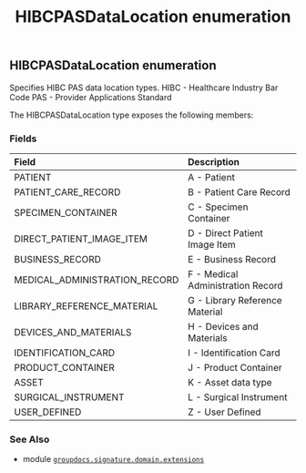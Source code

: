 ﻿---
title: HIBCPASDataLocation enumeration
second_title: GroupDocs.Signature for Python via .NET API References
description: 
type: docs
url: /python-net/groupdocs.signature.domain.extensions/hibcpasdatalocation/
is_root: false
weight: 380
---

## HIBCPASDataLocation enumeration

Specifies HIBC PAS data location types.
HIBC - Healthcare Industry Bar Code
PAS - Provider Applications Standard



The HIBCPASDataLocation type exposes the following members:

### Fields
| Field | Description |
| :- | :- |
| PATIENT | A - Patient |
| PATIENT_CARE_RECORD | B - Patient Care Record |
| SPECIMEN_CONTAINER | C - Specimen Container |
| DIRECT_PATIENT_IMAGE_ITEM | D - Direct Patient Image Item |
| BUSINESS_RECORD | E - Business Record |
| MEDICAL_ADMINISTRATION_RECORD | F - Medical Administration Record |
| LIBRARY_REFERENCE_MATERIAL | G - Library Reference Material |
| DEVICES_AND_MATERIALS | H - Devices and Materials |
| IDENTIFICATION_CARD | I - Identification Card |
| PRODUCT_CONTAINER | J - Product Container |
| ASSET | K - Asset data type |
| SURGICAL_INSTRUMENT | L - Surgical Instrument |
| USER_DEFINED | Z - User Defined |



### See Also
* module [`groupdocs.signature.domain.extensions`](..)
